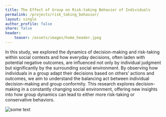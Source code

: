 ```yaml
---
title: The Effect of Group on Risk-taking Behavior of Individuals
permalink: /projects/risk_taking_behavior/
layout: single
author_profile: false
share: false
header:
    teaser: /assets/images/home_header.jpeg
---
```

In this study, we explored the dynamics of decision-making and risk-taking within social contexts and how everyday decisions, often laden with potential negative outcomes, are influenced not only by individual judgment but significantly by the surrounding social environment. By observing how individuals in a group adapt their decisions based on others’ actions and outcomes, we aim to understand the balancing act between individual decision-making and group conformity. This research explores decision-making in a constantly changing social environment, offering new insights into how group dynamics can lead to either more risk-taking or conservative behaviors. 

<img src="../../assets/images/projects/Balloon.mp4" alt="some text">
